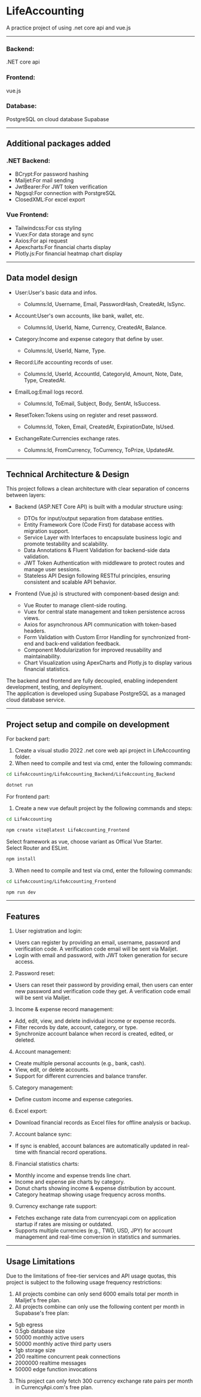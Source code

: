 # LifeAccounting
A practice project of using .net core api and vue.js  

-----
### Backend:
.NET core api  
### Frontend:
vue.js  
### Database:
PostgreSQL on cloud database Supabase  

-----
## Additional packages added
### .NET Backend:
- BCrypt:For password hashing
- Mailjet:For mail sending
- JwtBearer:For JWT token verification
- Npgsql:For connection with PorstgreSQL
- ClosedXML:For excel export
  
### Vue Frontend:
- Tailwindcss:For css styling
- Vuex:For data storage and sync
- Axios:For api request
- Apexcharts:For financial charts display
- Plotly.js:For financial heatmap chart display

-----
## Data model design
- User:User's basic data and infos.
  - Columns:Id, Username, Email, PasswordHash, CreatedAt, IsSync.  
  
- Account:User's own accounts, like bank, wallet, etc.
  - Columns:Id, UserId, Name, Currency, CreatedAt, Balance.
  
- Category:Income and expense category that define by user.
  - Columns:Id, UserId, Name, Type.
  
- Record:Life accounting records of user.
  - Columns:Id, UserId, AccountId, CategoryId, Amount, Note, Date, Type, CreatedAt.
  
- EmailLog:Email logs record.
  - Columns:Id, ToEmail, Subject, Body, SentAt, IsSuccess.
  
- ResetToken:Tokens using on register and reset password.
  - Columns:Id, Token, Email, CreatedAt, ExpirationDate, IsUsed.
  
- ExchangeRate:Currencies exchange rates.
  - Columns:Id, FromCurrency, ToCurrency, ToPrize, UpdatedAt.

-----
## Technical Architecture & Design
This project follows a clean architecture with clear separation of concerns between layers:
  
- Backend (ASP.NET Core API) is built with a modular structure using:
  - DTOs for input/output separation from database entities.
  - Entity Framework Core (Code First) for database access with migration support.
  - Service Layer with Interfaces to encapsulate business logic and promote testability and scalability.
  - Data Annotations & Fluent Validation for backend-side data validation.
  - JWT Token Authentication with middleware to protect routes and manage user sessions.
  - Stateless API Design following RESTful principles, ensuring consistent and scalable API behavior.
  
- Frontend (Vue.js) is structured with component-based design and:
  - Vue Router to manage client-side routing.
  - Vuex for central state management and token persistence across views.
  - Axios for asynchronous API communication with token-based headers.
  - Form Validation with Custom Error Handling for synchronized front-end and back-end validation feedback.
  - Component Modularization for improved reusability and maintainability.
  - Chart Visualization using ApexCharts and Plotly.js to display various financial statistics.
  
The backend and frontend are fully decoupled, enabling independent development, testing, and deployment.  
The application is developed using Supabase PostgreSQL as a managed cloud database service.

-----
## Project setup and compile on development
For backend part:  
1. Create a visual studio 2022 .net core web api project in LifeAccounting folder.
2. When need to compile and test via cmd, enter the following commands:  
```sh
cd LifeAccounting/LifeAccounting_Backend/LifeAccounting_Backend
```  
```sh
dotnet run
```  
  
For frontend part:  
1. Create a new vue default project by the following commands and steps:  
```sh
cd LifeAccounting
```  
```sh
npm create vite@latest LifeAccounting_Frontend
```  
Select framework as vue, choose variant as Offical Vue Starter.  
Select Router and ESLint.  
```sh
npm install
```  

3. When need to compile and test via cmd, enter the following commands:  
```sh
cd LifeAccounting/LifeAccounting_Frontend
```  
```sh
npm run dev
```  

-----
## Features
1. User registration and login:
  - Users can register by providing an email, username, password and verification code. A verification code email will be sent via Mailjet.
  - Login with email and password, with JWT token generation for secure access.
  
2. Password reset:
  - Users can reset their password by providing email, then users can enter new password and verification code they get. A verification code email will be sent via Mailjet.
  
3. Income & expense record management:
  - Add, edit, view, and delete individual income or expense records.
  - Filter records by date, account, category, or type.
  - Synchronize account balance when record is created, edited, or deleted.
  
4. Account management:
  - Create multiple personal accounts (e.g., bank, cash).
  - View, edit, or delete accounts.
  - Support for different currencies and balance transfer.
  
5. Category management:
  - Define custom income and expense categories.
  
6. Excel export:
  - Download financial records as Excel files for offline analysis or backup.
  
7. Account balance sync:
  - If sync is enabled, account balances are automatically updated in real-time with financial record operations.
  
8. Financial statistics charts:
  - Monthly income and expense trends line chart.
  - Income and expense pie charts by category.
  - Donut charts showing income & expense distribution by account.
  - Category heatmap showing usage frequency across months.

9. Currency exchange rate support:
  - Fetches exchange rate data from currencyapi.com on application startup if rates are missing or outdated.
  - Supports multiple currencies (e.g., TWD, USD, JPY) for account management and real-time conversion in statistics and summaries.

-----
## Usage Limitations
Due to the limitations of free-tier services and API usage quotas, this project is subject to the following usage frequency restrictions:  
1. All projects combine can only send 6000 emails total per month in Mailjet's free plan.
2. All projects combine can only use the following content per month in Supabase's free plan:
  - 5gb egress
  - 0.5gb database size
  - 50000 monthly active users
  - 50000 monthly active third party users
  - 1gb storage size
  - 200 realtime concurrent peak connections
  - 2000000 realtime messages
  - 50000 edge function invocations
3. This project can only fetch 300 currency exchange rate pairs per month in CurrencyApi.com's free plan.
